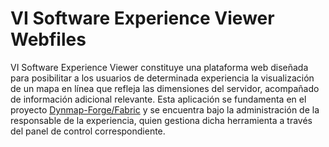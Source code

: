 # VI Software Experience Viewer Webfiles
VI Software Experience Viewer constituye una plataforma web diseñada para posibilitar a los usuarios de determinada experiencia la visualización de un mapa en línea que refleja las dimensiones del servidor, acompañado de información adicional relevante. Esta aplicación se fundamenta en el proyecto [Dynmap-Forge/Fabric](https://vi-software.gitbook.io/vi-software/vi-software-experience-viewer) y se encuentra bajo la administración de la responsable de la experiencia, quien gestiona dicha herramienta a través del panel de control correspondiente.
